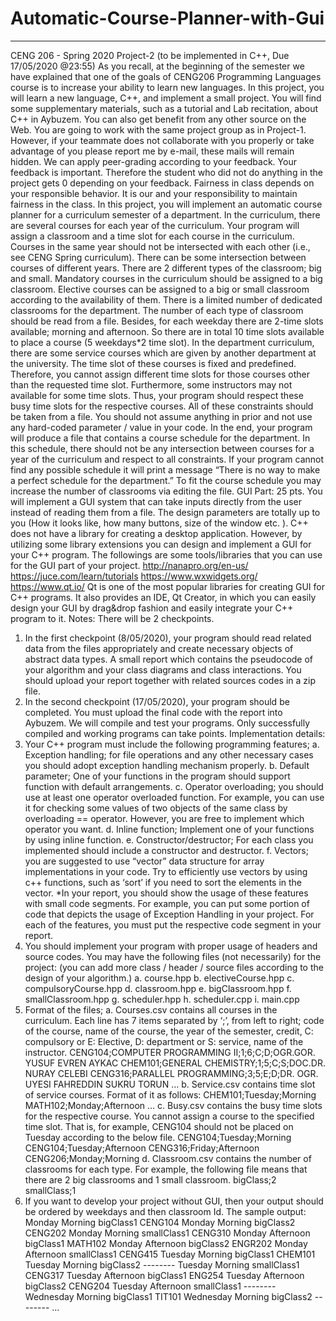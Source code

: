 # Automatic-Course-Planner-with-Gui
--------------------------------------------
CENG 206 - Spring 2020 Project-2 (to be implemented in C++, Due 17/05/2020 @23:55)
As you recall, at the beginning of the semester we have explained that one of the goals of CENG206 Programming Languages course is to increase your ability to learn new languages. In this project, you will learn a new language, C++, and implement a small project. You will find some supplementary materials, such as a tutorial and Lab recitation, about C++ in Aybuzem. You can also get benefit from any other source on the Web.
You are going to work with the same project group as in Project-1. However, if your teammate does not collaborate with you properly or take advantage of you please report me by e-mail, these mails will remain hidden. We can apply peer-grading according to your feedback. Your feedback is important. Therefore the student who did not do anything in the project gets 0 depending on your feedback. Fairness in class depends on your responsible behavior. It is our and your responsibility to maintain fairness in the class.
In this project, you will implement an automatic course planner for a curriculum semester of a department. In the curriculum, there are several courses for each year of the curriculum. Your program will assign a classroom and a time slot for each course in the curriculum. Courses in the same year should not be intersected with each other (i.e., see CENG Spring curriculum). There can be some intersection between courses of different years. There are 2 different types of the classroom; big and small. Mandatory courses in the curriculum should be assigned to a big classroom. Elective courses can be assigned to a big or small classroom according to the availability of them. There is a limited number of dedicated classrooms for the department. The number of each type of classroom should be read from a file. Besides, for each weekday there are 2-time slots available; morning and afternoon. So there are in total 10 time slots available to place a course (5 weekdays*2 time slot).
In the department curriculum, there are some service courses which are given by another department at the university. The time slot of these courses is fixed and predefined. Therefore, you cannot assign different time slots for those courses other than the requested time slot. Furthermore, some instructors may not available for some time slots. Thus, your program should respect these busy time slots for the respective courses. All of these constraints should be taken from a file. You should not assume anything in prior and not use any hard-coded parameter / value in your code.
In the end, your program will produce a file that contains a course schedule for the department. In this schedule, there should not be any intersection between courses for a year of the curriculum and respect to all constraints. If your program cannot find any possible schedule it will print a message “There is no way to make a perfect schedule for the department.” To fit the course schedule you may increase the number of classrooms via editing the file.
GUI Part: 25 pts.
You will implement a GUI system that can take inputs directly from the user instead of reading them from a file. The design parameters are totally up to you (How it looks like, how many buttons, size of the window etc. ). C++ does not have a library for creating a desktop application. However, by utilizing some library extensions you can design and implement a GUI for your C++ program. The followings are some tools/libraries that you can use for the GUI part of your project.
http://nanapro.org/en-us/
https://juce.com/learn/tutorials
https://www.wxwidgets.org/
https://www.qt.io/
Qt is one of the most popular libraries for creating GUI for C++ programs. It also provides an IDE, Qt Creator, in which you can easily design your GUI by drag&drop fashion and easily integrate your C++ program to it.
Notes: There will be 2 checkpoints.
1. In the first checkpoint (8/05/2020), your program should read related data from the files appropriately and create necessary objects of abstract data types. A small report which contains the pseudocode of your algorithm and your class diagrams and class interactions. You should upload your report together with related sources codes in a zip file.
2. In the second checkpoint (17/05/2020), your program should be completed. You must upload the final code with the report into Aybuzem. We will compile and test your programs. Only successfully compiled and working programs can take points.
Implementation details:
1. Your C++ program must include the following programming features;
a. Exception handling; for file operations and any other necessary cases you should adopt exception handling mechanism properly.
b. Default parameter; One of your functions in the program should support function with default arrangements.
c. Operator overloading; you should use at least one operator overloaded function. For example, you can use it for checking some values of two objects of the same class by overloading == operator. However, you are free to implement which operator you want.
d. Inline function; Implement one of your functions by using inline function.
e. Constructor/destructor; For each class you implemented should include a constructor and destructor.
f. Vectors; you are suggested to use “vector” data structure for array implementations in your code. Try to efficiently use vectors by using c++ functions, such as ‘sort’ if you need to sort the elements in the vector.
*In your report, you should show the usage of these features with small code segments. For example, you can put some portion of code that depicts the usage of Exception Handling in your project. For each of the features, you must put the respective code segment in your report.
2. You should implement your program with proper usage of headers and source codes. You may have the following files (not necessarily) for the project: (you can add more class / header / source files according to the design of your algorithm.)
a. course.hpp
b. electiveCourse.hpp
c. compulsoryCourse.hpp
d. classroom.hpp
e. bigClassroom.hpp
f. smallClassroom.hpp
g. scheduler.hpp
h. scheduler.cpp
i. main.cpp
3. Format of the files;
a. Courses.csv contains all courses in the curriculum. Each line has 7 items separated by ‘;’, from left to right; code of the course, name of the course, the year of the semester, credit, C: compulsory or E: Elective, D: department or S: service, name of the instructor.
CENG104;COMPUTER PROGRAMMING II;1;6;C;D;OGR.GOR. YUSUF EVREN AYKAC
CHEM101;GENERAL CHEMISTRY;1;5;C;S;DOC.DR. NURAY CELEBI
CENG316;PARALLEL PROGRAMMING;3;5;E;D;DR. OGR. UYESI FAHREDDIN SUKRU TORUN
…
b. Service.csv contains time slot of service courses. Format of it as follows:
CHEM101;Tuesday;Morning
MATH102;Monday;Afternoon
…
c. Busy.csv contains the busy time slots for the respective course. You cannot assign a course to the specified time slot. That is, for example, CENG104 should not be placed on Tuesday according to the below file.
CENG104;Tuesday;Morning
CENG104;Tuesday;Afternoon
CENG316;Friday;Afternoon
CENG206;Monday;Morning
d. Classroom.csv contains the number of classrooms for each type. For example, the following file means that there are 2 big classrooms and 1 small classroom.
bigClass;2
smallClass;1
4. If you want to develop your project without GUI, then your output should be ordered by weekdays and then classroom Id. The sample output:
Monday Morning bigClass1 CENG104
Monday Morning bigClass2 CENG202
Monday Morning smallClass1 CENG310
Monday Afternoon bigClass1 MATH102
Monday Afternoon bigClass2 ENGR202
Monday Afternoon smallClass1 CENG415
Tuesday Morning bigClass1 CHEM101
Tuesday Morning bigClass2 --------
Tuesday Morning smallClass1 CENG317
Tuesday Afternoon bigClass1 ENG254
Tuesday Afternoon bigClass2 CENG204
Tuesday Afternoon smallClass1 --------
Wednesday Morning bigClass1 TIT101
Wednesday Morning bigClass2 --------
…
